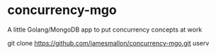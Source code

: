 # concurrency-mgo
A little Golang/MongoDB app to put concurrency concepts at work

git clone https://github.com/jamesmallon/concurrency-mgo.git userv
